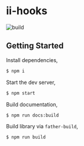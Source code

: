# ii-hooks

![build](https://api.travis-ci.com/LagrangeLabs/ii-hooks.svg?branch=main&status=passed)

## Getting Started

Install dependencies,

```bash
$ npm i
```

Start the dev server,

```bash
$ npm start
```

Build documentation,

```bash
$ npm run docs:build
```

Build library via `father-build`,

```bash
$ npm run build
```
